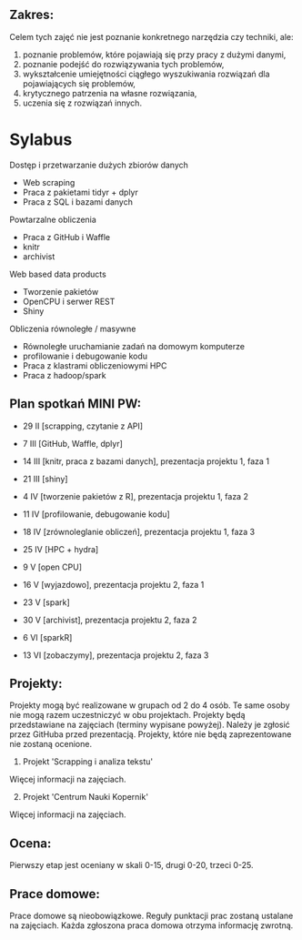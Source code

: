 Zakres:
-------

Celem tych zajęć nie jest poznanie konkretnego narzędzia czy techniki, ale:

1. poznanie problemów, które pojawiają się przy pracy z dużymi danymi,
2. poznanie podejść do rozwiązywania tych problemów,
3. wykształcenie umiejętności ciągłego wyszukiwania rozwiązań dla pojawiających się problemów,
4. krytycznego patrzenia na własne rozwiązania,
5. uczenia się z rozwiązań innych.


# Sylabus

Dostęp i przetwarzanie dużych zbiorów danych
* Web scraping 
* Praca z pakietami tidyr + dplyr 
* Praca z SQL i bazami danych

Powtarzalne obliczenia
* Praca z GitHub i Waffle
* knitr
* archivist

Web based data products
* Tworzenie pakietów 
* OpenCPU i serwer REST 
* Shiny 

Obliczenia równoległe / masywne
* Równoległe uruchamianie zadań na domowym komputerze
* profilowanie i debugowanie kodu 
* Praca z klastrami obliczeniowymi HPC 
* Praca z hadoop/spark



Plan spotka&#324; MINI PW:
-------------------------

* 29 II [scrapping, czytanie z API]
* 7 III [GitHub, Waffle, dplyr]
* 14 III [knitr, praca z bazami danych], prezentacja projektu 1, faza 1
* 21 III [shiny]
* 4 IV [tworzenie pakietów z R], prezentacja projektu 1, faza 2
* 11 IV [profilowanie, debugowanie kodu]
* 18 IV [zrównoleglanie obliczeń], prezentacja projektu 1, faza 3 

* 25 IV [HPC + hydra]
* 9 V [open CPU]
* 16 V [wyjazdowo], prezentacja projektu 2, faza 1 
* 23 V [spark]
* 30 V [archivist], prezentacja projektu 2, faza 2
* 6 VI [sparkR]
* 13 VI [zobaczymy], prezentacja projektu 2, faza 3 


Projekty:
---------

Projekty mogą być realizowane w grupach od 2 do 4 osób. Te same osoby nie mogą razem uczestniczyć w obu projektach.
Projekty będą przedstawiane na zajęciach (terminy wypisane powyżej). Należy je zgłosić przez GitHuba przed prezentacją. 
Projekty, które nie będą zaprezentowane nie zostaną ocenione.

1. Projekt 'Scrapping i analiza tekstu'

Więcej informacji na zajęciach.

2. Projekt 'Centrum Nauki Kopernik'

Więcej informacji na zajęciach.

Ocena:
------

Pierwszy etap jest oceniany w skali 0-15, drugi 0-20, trzeci 0-25.

Prace domowe:
-------------

Prace domowe są nieobowiązkowe.
Reguły punktacji prac zostaną ustalane na zajęciach.
Każda zgłoszona praca domowa otrzyma informację zwrotną.

